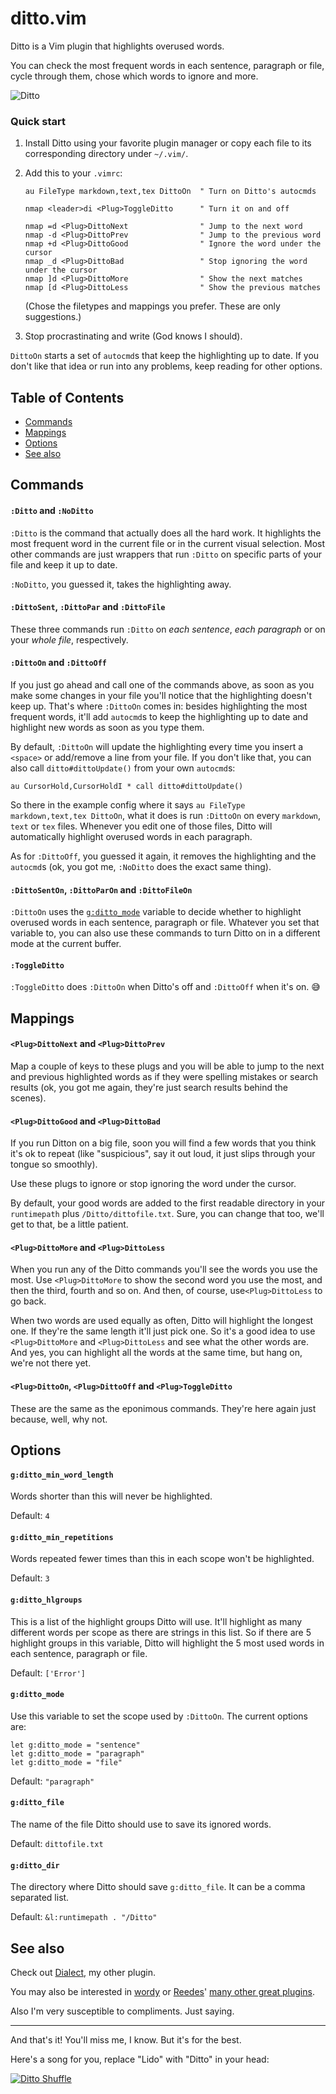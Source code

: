 # ditto.vim

Ditto is a Vim plugin that highlights overused words.

You can check the most frequent words in each sentence, paragraph or file, cycle through them, chose which words to ignore and more. 

![Ditto](https://cloud.githubusercontent.com/assets/15813674/17240247/86ae98dc-5540-11e6-9f20-f0f6ae8a9697.png)

### Quick start

1. Install Ditto using your favorite plugin manager or copy each file to its corresponding directory under `~/.vim/`.

2. Add this to your `.vimrc`:

    ```vim
    au FileType markdown,text,tex DittoOn  " Turn on Ditto's autocmds

    nmap <leader>di <Plug>ToggleDitto      " Turn it on and off

    nmap =d <Plug>DittoNext                " Jump to the next word
    nmap -d <Plug>DittoPrev                " Jump to the previous word
    nmap +d <Plug>DittoGood                " Ignore the word under the cursor
    nmap _d <Plug>DittoBad                 " Stop ignoring the word under the cursor
    nmap ]d <Plug>DittoMore                " Show the next matches
    nmap [d <Plug>DittoLess                " Show the previous matches
    ```

    (Chose the filetypes and mappings you prefer. These are only suggestions.)

3. Stop procrastinating and write (God knows I should).

`DittoOn` starts a set of `autocmd`s that keep the highlighting up to date. If you don't like that idea or run into any problems, keep reading for other options.


## Table of Contents

- [Commands](#commands)
- [Mappings](#mappings)
- [Options](#options)
- [See also](#see-also)


## Commands

#### `:Ditto` and `:NoDitto`

`:Ditto` is the command that actually does all the hard work. It highlights the most frequent word in the current file or in the current visual selection. Most other commands are just wrappers that run `:Ditto` on specific parts of your file and keep it up to date.

`:NoDitto`, you guessed it, takes the highlighting away.

#### `:DittoSent`, `:DittoPar` and `:DittoFile`

These three commands run `:Ditto` on *each sentence*, *each paragraph* or on your *whole file*, respectively.

#### `:DittoOn` and `:DittoOff`

If you just go ahead and call one of the commands above, as soon as you make some changes in your file you'll notice that the highlighting doesn't keep up. That's where `:DittoOn` comes in: besides highlighting the most frequent words, it'll add `autocmd`s to keep the highlighting up to date and highlight new words as soon as you type them.

By default, `:DittoOn` will update the highlighting every time you insert a `<space>` or add/remove a line from your file. If you don't like that, you can also call `ditto#dittoUpdate()` from your own `autocmd`s:

    au CursorHold,CursorHoldI * call ditto#dittoUpdate()

So there in the example config where it says `au FileType markdown,text,tex DittoOn`, what it does is run `:DittoOn` on every `markdown`, `text` or `tex` files. Whenever you edit one of those files, Ditto will automatically highlight overused words in each paragraph.

As for `:DittoOff`, you guessed it again, it removes the highlighting and the `autocmd`s (ok, you got me, `:NoDitto` does the exact same thing).

#### `:DittoSentOn`, `:DittoParOn` and `:DittoFileOn`

`:DittoOn` uses the [`g:ditto_mode`](#g:ditto_mode) variable to decide whether to highlight overused words in each sentence, paragraph or file. Whatever you set that variable to, you can also use these commands to turn Ditto on in a different mode at the current buffer.

#### `:ToggleDitto`

`:ToggleDitto` does `:DittoOn` when Ditto's off and `:DittoOff` when it's on. :sweat_smile:


## Mappings

#### `<Plug>DittoNext` and `<Plug>DittoPrev`

Map a couple of keys to these plugs and you will be able to jump to the next and previous highlighted words as if they were spelling mistakes or search results (ok, you got me again, they're just search results behind the scenes).

#### `<Plug>DittoGood` and `<Plug>DittoBad`

If you run Ditton on a big file, soon you will find a few words that you think it's ok to repeat (like "suspicious", say it out loud, it just slips through your tongue so smoothly).

Use these plugs to ignore or stop ignoring the word under the cursor.

By default, your good words are added to the first readable directory in your `runtimepath` plus `/Ditto/dittofile.txt`. Sure, you can change that too, we'll get to that, be a little patient.

#### `<Plug>DittoMore` and `<Plug>DittoLess`

When you run any of the Ditto commands you'll see the words you use the most. Use `<Plug>DittoMore` to show the second word you use the most, and then the third, fourth and so on. And then, of course, use`<Plug>DittoLess` to go back.

When two words are used equally as often, Ditto will highlight the longest one. If they're the same length it'll just pick one. So it's a good idea to use `<Plug>DittoMore` and `<Plug>DittoLess` and see what the other words are. And yes, you can highlight all the words at the same time, but hang on, we're not there yet.

#### `<Plug>DittoOn`, `<Plug>DittoOff` and `<Plug>ToggleDitto`

These are the same as the eponimous commands. They're here again just because, well, why not.


## Options

#### `g:ditto_min_word_length`

Words shorter than this will never be highlighted.

Default: `4`

#### `g:ditto_min_repetitions`

Words repeated fewer times than this in each scope won't be highlighted.

Default: `3`

#### `g:ditto_hlgroups`

This is a list of the highlight groups Ditto will use. It'll highlight as many different words per scope as there are strings in this list. So if there are 5 highlight groups in this variable, Ditto will highlight the 5 most used words in each sentence, paragraph or file.

Default: `['Error']`

#### `g:ditto_mode`

Use this variable to set the scope used by `:DittoOn`. The current options are:

```vim
let g:ditto_mode = "sentence"
let g:ditto_mode = "paragraph"
let g:ditto_mode = "file"
```

Default: `"paragraph"`

#### `g:ditto_file`

The name of the file Ditto should use to save its ignored words.

Default: `dittofile.txt`

#### `g:ditto_dir`

The directory where Ditto should save `g:ditto_file`. It can be a comma separated list.

Default: `&l:runtimepath . "/Ditto"`


## See also

Check out [Dialect](https://github.com/danielbmarques/vim-dialect), my other plugin.

You may also be interested in [wordy](https://github.com/reedes/vim-wordy) or [Reedes](https://github.com/reedes)' [many other great plugins](https://github.com/reedes?tab=repositories).

Also I'm very susceptible to compliments. Just saying.


----------

And that's it! You'll miss me, I know. But it's for the best.

Here's a song for you, replace "Lido" with "Ditto" in your head:

[![Ditto Shuffle](http://img.youtube.com/vi/HQZBaJAngH8/0.jpg)](http://www.youtube.com/watch?v=HQZBaJAngH8)
